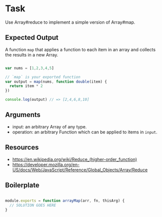 # Task

Use Array#reduce to implement a simple version of Array#map.

## Expected Output

A function `map` that applies a function to each item in an array and collects the results in a new Array.

```js

var nums = [1,2,3,4,5]

// `map` is your exported function
var output = map(nums, function double(item) {
  return item * 2
})

console.log(output) // => [2,4,6,8,10]

```

## Arguments

* input: an arbitrary Array of any type.
* operation: an arbitrary Function which can be applied to items in `input`.

## Resources

* https://en.wikipedia.org/wiki/Reduce_(higher-order_function)
* https://developer.mozilla.org/en-US/docs/Web/JavaScript/Reference/Global_Objects/Array/Reduce

## Boilerplate

```js

module.exports = function arrayMap(arr, fn, thisArg) {
  // SOLUTION GOES HERE
}

```

